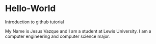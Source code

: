 # Hello-World
Introduction to github tutorial

My Name is Jesus Vazque and I am a student at Lewis University. I am a computer engineering and computer science major.
